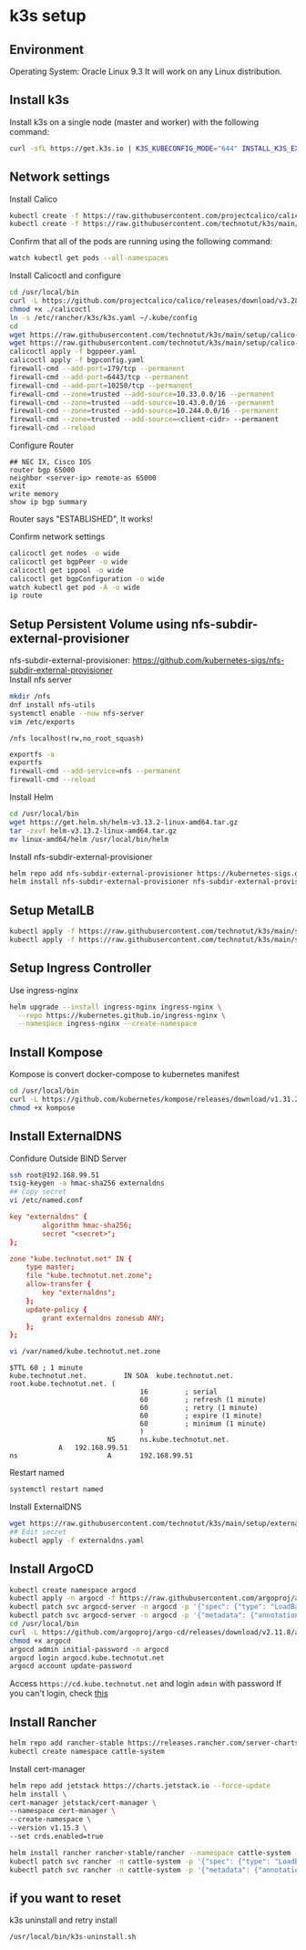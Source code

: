 # k3s setup
## Environment
Operating System: Oracle Linux 9.3
It will work on any Linux distribution.
## Install k3s
Install k3s on a single node (master and worker) with the following command:
```bash
curl -sfL https://get.k3s.io | K3S_KUBECONFIG_MODE="644" INSTALL_K3S_EXEC="--flannel-backend=none --cluster-cidr=10.244.0.0/16 --disable-network-policy --disable=traefik --disable=servicelb" sh -
```
## Network settings
Install Calico
```bash
kubectl create -f https://raw.githubusercontent.com/projectcalico/calico/v3.28.1/manifests/tigera-operator.yaml
kubectl create -f https://raw.githubusercontent.com/technotut/k3s/main/setup/calico-manifest/custom-resources.yaml
```
Confirm that all of the pods are running using the following command:
```bash
watch kubectl get pods --all-namespaces
```
Install Calicoctl and configure
```bash
cd /usr/local/bin
curl -L https://github.com/projectcalico/calico/releases/download/v3.28.1/calicoctl-linux-amd64 -o calicoctl
chmod +x ./calicoctl
ln -s /etc/rancher/k3s/k3s.yaml ~/.kube/config
cd
wget https://raw.githubusercontent.com/technotut/k3s/main/setup/calico-manifest/bgppeer.yaml
wget https://raw.githubusercontent.com/technotut/k3s/main/setup/calico-manifest/bgpconfig.yaml
calicoctl apply -f bgppeer.yaml
calicoctl apply -f bgpconfig.yaml
firewall-cmd --add-port=179/tcp --permanent
firewall-cmd --add-port=6443/tcp --permanent
firewall-cmd --add-port=10250/tcp --permanent
firewall-cmd --zone=trusted --add-source=10.33.0.0/16 --permanent
firewall-cmd --zone=trusted --add-source=10.43.0.0/16 --permanent
firewall-cmd --zone=trusted --add-source=10.244.0.0/16 --permanent
firewall-cmd --zone=trusted --add-source=<client-cidr> --permanent
firewall-cmd --reload
```
Configure Router
```
## NEC IX, Cisco IOS
router bgp 65000
neighbor <server-ip> remote-as 65000
exit
write memory
show ip bgp summary
```
Router says "ESTABLISHED", It works!

Confirm network settings
```bash
calicoctl get nodes -o wide
calicoctl get bgpPeer -o wide
calicoctl get ippool -o wide
calicoctl get bgpConfiguration -o wide
watch kubectl get pod -A -o wide
ip route
```

## Setup Persistent Volume using nfs-subdir-external-provisioner
nfs-subdir-external-provisioner: https://github.com/kubernetes-sigs/nfs-subdir-external-provisioner  
Install nfs server
```bash
mkdir /nfs
dnf install nfs-utils
systemctl enable --now nfs-server
vim /etc/exports
```
``` /etc/exports
/nfs localhost(rw,no_root_squash)
```
```bash
exportfs -a
exportfs
firewall-cmd --add-service=nfs --permanent
firewall-cmd --reload
```
Install Helm
```bash
cd /usr/local/bin
wget https://get.helm.sh/helm-v3.13.2-linux-amd64.tar.gz
tar -zxvf helm-v3.13.2-linux-amd64.tar.gz
mv linux-amd64/helm /usr/local/bin/helm 
```
Install nfs-subdir-external-provisioner
```bash
helm repo add nfs-subdir-external-provisioner https://kubernetes-sigs.github.io/nfs-subdir-external-provisioner/
helm install nfs-subdir-external-provisioner nfs-subdir-external-provisioner/nfs-subdir-external-provisioner --set nfs.server=localhost --set nfs.path=/nfs
```

## Setup MetalLB
```bash
kubectl apply -f https://raw.githubusercontent.com/technotut/k3s/main/setup/metallb/metallb.yaml
kubectl apply -f https://raw.githubusercontent.com/technotut/k3s/main/setup/metallb/metallb-ipaddresspool.yaml
```

## Setup Ingress Controller
Use ingress-nginx
```bash
helm upgrade --install ingress-nginx ingress-nginx \
  --repo https://kubernetes.github.io/ingress-nginx \
  --namespace ingress-nginx --create-namespace
```

## Install Kompose
Kompose is convert docker-compose to kubernetes manifest
```bash
cd /usr/local/bin
curl -L https://github.com/kubernetes/kompose/releases/download/v1.31.2/kompose-linux-amd64 -o kompose
chmod +x kompose
```

## Install ExternalDNS
 Confidure Outside BIND Server
```bash
ssh root@192.168.99.51
tsig-keygen -a hmac-sha256 externaldns
## Copy secret
vi /etc/named.conf
```
``` /etc/named.conf
key "externaldns" {
        algorithm hmac-sha256;
        secret "<secret>";
};

zone "kube.technotut.net" IN {
    type master;
    file "kube.technotut.net.zone";
    allow-transfer {
        key "externaldns";
    };
    update-policy {
        grant externaldns zonesub ANY;
    };
};
```
```bash
vi /var/named/kube.technotut.net.zone
```
``` /var/named/kube.technotut.net.zone
$TTL 60 ; 1 minute
kube.technotut.net.         IN SOA  kube.technotut.net. root.kube.technotut.net. (
                                16         ; serial
                                60         ; refresh (1 minute)
                                60         ; retry (1 minute)
                                60         ; expire (1 minute)
                                60         ; minimum (1 minute)
                                )
                        NS      ns.kube.technotut.net.
			A	192.168.99.51
ns                      A       192.168.99.51
```
Restart named
```bash
systemctl restart named
```
Install ExternalDNS
```bash
wget https://raw.githubusercontent.com/technotut/k3s/main/setup/externaldns/externaldns.yaml
## Edit secret
kubectl apply -f externaldns.yaml
```

## Install ArgoCD
```bash
kubectl create namespace argocd
kubectl apply -n argocd -f https://raw.githubusercontent.com/argoproj/argo-cd/stable/manifests/install.yaml
kubectl patch svc argocd-server -n argocd -p '{"spec": {"type": "LoadBalancer"}}'
kubectl patch svc argocd-server -n argocd -p '{"metadata": {"annotations": {"external-dns.alpha.kubernetes.io/hostname": "argocd.kube.technotut.net"}}}'
cd /usr/local/bin
curl -L https://github.com/argoproj/argo-cd/releases/download/v2.11.8/argocd-linux-amd64 -o argocd
chmod +x argocd
argocd admin initial-password -n argocd
argocd login argocd.kube.technotut.net
argocd account update-password
```
Access `https://cd.kube.technotut.net` and login `admin` with password
If you can't login, check [this](https://github.com/argoproj/argo-cd/issues/10708)

## Install Rancher
```bash
helm repo add rancher-stable https://releases.rancher.com/server-charts/stable
kubectl create namespace cattle-system
```
Install cert-manager
```bash
helm repo add jetstack https://charts.jetstack.io --force-update
helm install \
cert-manager jetstack/cert-manager \
--namespace cert-manager \
--create-namespace \
--version v1.15.3 \
--set crds.enabled=true
```
```bash
helm install rancher rancher-stable/rancher --namespace cattle-system --set hostname=rancher.kube.technotut.net --set bootstrapPassword=admin
kubectl patch svc rancher -n cattle-system -p '{"spec": {"type": "LoadBalancer"}}'
kubectl patch svc rancher -n cattle-system -p '{"metadata": {"annotations": {"external-dns.alpha.kubernetes.io/hostname": "rancher.kube.technotut.net"}}}'
```

## if you want to reset
k3s uninstall and retry install
```bash
/usr/local/bin/k3s-uninstall.sh
```
